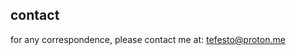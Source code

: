 ## contact

for any correspondence, please contact me at: [tefesto@proton.me](mailto:tefesto@proton.me)